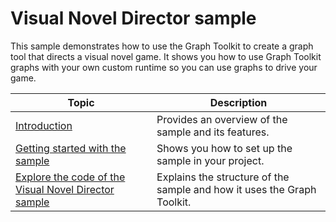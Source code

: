# Visual Novel Director sample

This sample demonstrates how to use the Graph Toolkit to create a graph tool that directs a visual novel game. It shows you how to use Graph Toolkit graphs with your own custom runtime so you can use graphs to drive your game.

| Topic                                                                                            | Description |
|--------------------------------------------------------------------------------------------------|-------------|
| [Introduction](visual-novel-director-introduction.md)                                      | Provides an overview of the sample and its features. |
| [Getting started with the sample](visual-novel-director-getting-started.md)                       | Shows you how to set up the sample in your project. |
| [Explore the code of the Visual Novel Director sample](visual-novel-director-explore-the-code.md) | Explains the structure of the sample and how it uses the Graph Toolkit. |
